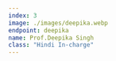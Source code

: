 ```yaml
---
index: 3
image: ./images/deepika.webp
endpoint: deepika
name: Prof.Deepika Singh
class: "Hindi In-charge"
---
```

